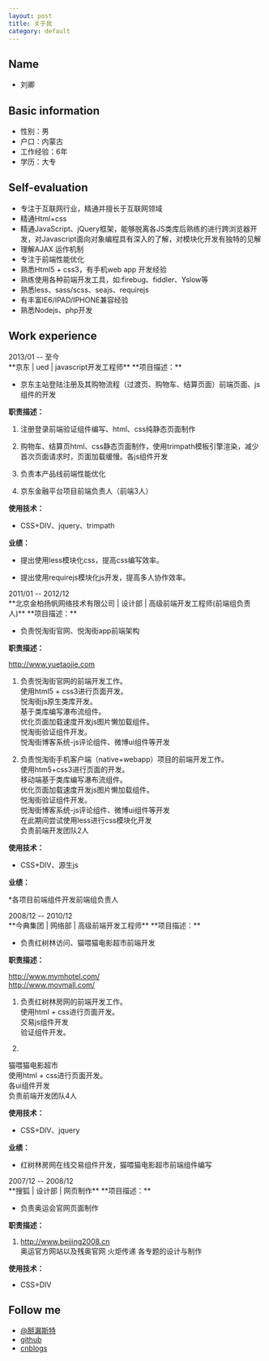 ```yaml
---
layout: post
title: 关于我
category: default
---
```


## Name

*   刘卿

## Basic information

*   性别：男
*   户口：内蒙古
*   工作经验：6年
*   学历：大专

## Self-evaluation

*   专注于互联网行业，精通并擅长于互联网领域
*   精通Html+css
*   精通JavaScript、jQuery框架，能够脱离各JS类库后熟练的进行跨浏览器开发，对Javascript面向对象编程具有深入的了解，对模块化开发有独特的见解
*   理解AJAX 运作机制
*   专注于前端性能优化
*   熟悉Html5 + css3，有手机web app 开发经验
*   熟练使用各种前端开发工具，如:firebug、fiddler、Yslow等
*   熟悉less、sass/scss、seajs、requirejs
*   有丰富IE6/IPAD/IPHONE兼容经验
*   熟悉Nodejs、php开发

## Work experience 

<div class="time">2013/01 -- 至今</div>
**京东 | ued | javascript开发工程师**  
**项目描述：**

*  京东主站登陆注册及其购物流程（过渡页、购物车、结算页面）前端页面、js组件的开发

**职责描述：**

1. 注册登录前端验证组件编写、html、css纯静态页面制作

2. 购物车、结算页html、css静态页面制作，使用trimpath模板引擎渲染，减少首次页面请求时，页面加载缓慢。各js组件开发

3. 负责本产品线前端性能优化

4. 京东金融平台项目前端负责人（前端3人）

**使用技术：**

*  CSS+DIV、jquery、trimpath

**业绩：**

*  提出使用less模块化css，提高css编写效率。

*  提出使用requirejs模块化js开发，提高多人协作效率。

<!-- 悦淘街 -->
<div class="time borderTop">2011/01 -- 2012/12</div>
**北京金柏扬帆网络技术有限公司 | 设计部 | 高级前端开发工程师(前端组负责人)**  
**项目描述：**

*  负责悦淘街官网、悦淘街app前端架构

**职责描述：**  

http://www.yuetaojie.com

1. 负责悦淘街官网的前端开发工作。  
使用html5 + css3进行页面开发。  
悦淘街js原生类库开发。  
基于类库编写瀑布流组件。  
优化页面加载速度开发js图片懒加载组件。  
悦淘街验证组件开发。  
悦淘街博客系统-js评论组件、微博ui组件等开发

2. 负责悦淘街手机客户端（native+webapp）项目的前端开发工作。  
使用htm5+css3进行页面的开发。  
移动端基于类库编写瀑布流组件。  
优化页面加载速度开发js图片懒加载组件。  
悦淘街验证组件开发。  
悦淘街博客系统-js评论组件、微博ui组件等开发  
在此期间尝试使用less进行css模块化开发  
负责前端开发团队2人  

**使用技术：**  

*  CSS+DIV、源生js

**业绩：**

*各项目前端组件开发前端组负责人

<div class="time borderTop">2008/12 -- 2010/12</div>
**今典集团 | 网络部 | 高级前端开发工程师**  
**项目描述：**

*  负责红树林访问、猫喂猫电影超市前端开发

**职责描述：**

http://www.mymhotel.com/  
http://www.movmall.com/

1. 负责红树林房网的前端开发工作。  
使用html + css进行页面开发。  
交易js组件开发  
验证组件开发。

2. 
猫喂猫电影超市  
使用html + css进行页面开发。  
各ui组件开发  
负责前端开发团队4人

**使用技术：**

*  CSS+DIV、jquery

**业绩：**

*  红树林房网在线交易组件开发，猫喂猫电影超市前端组件编写

<!-- 搜狐 -->
<div class="time borderTop">2007/12 -- 2008/12</div>
**搜狐 | 设计部 | 网页制作**  
**项目描述：**

*  负责奥运会官网页面制作

**职责描述：**

1. http://www.beijing2008.cn  
奥运官方网站以及残奥官网 火炬传递 各专题的设计与制作

**使用技术：**

*  CSS+DIV

## Follow me

*   [@掰漏斯特](http://weibo.com/210126534)
*   [github](https://github.com/Johnqing)
*   [cnblogs](http://www.cnblogs.com/starweb)
